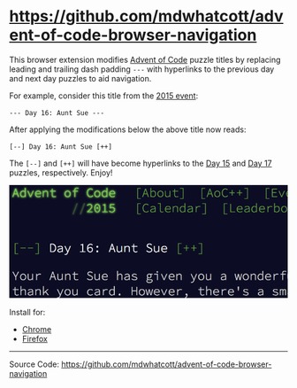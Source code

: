 # https://github.com/mdwhatcott/advent-of-code-browser-navigation

This browser extension modifies [Advent of Code](http://adventofcode.com) puzzle titles by replacing leading and trailing dash padding `---` with hyperlinks to the previous day and next day puzzles to aid navigation.


For example, consider this title from the [2015 event](http://adventofcode.com/2015/day/16):

	--- Day 16: Aunt Sue ---

After applying the modifications below the above title now reads:

	[--] Day 16: Aunt Sue [++]

The `[--]` and `[++]` will have become hyperlinks to the [Day 15](http://adventofcode.com/2015/day/15) and [Day 17](http://adventofcode.com/2015/day/17) puzzles, respectively. Enjoy!

![Example](https://github.com/mdwhatcott/advent-of-code-browser-navigation/blob/master/day-16-2015-screenshot.png)

Install for:

- [Chrome](https://chrome.google.com/webstore/detail/advent%20/fpgpinpnmmgakjgadibllhngdapbhlad)
- [Firefox](https://addons.mozilla.org/en-US/firefox/addon/advent-/)

-----

Source Code: https://github.com/mdwhatcott/advent-of-code-browser-navigation
